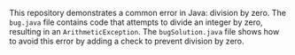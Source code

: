 This repository demonstrates a common error in Java: division by zero. The `bug.java` file contains code that attempts to divide an integer by zero, resulting in an `ArithmeticException`.  The `bugSolution.java` file shows how to avoid this error by adding a check to prevent division by zero.